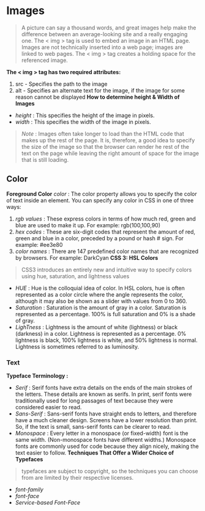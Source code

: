 # Images

> A picture can say a thousand words, and great images help make the difference between an average-looking site and a really engaging one.
> The < img > tag is used to embed an image in an HTML page.
> Images are not technically inserted into a web page; images are linked to web pages. The < img > tag creates a holding space for the referenced image.

**The < img > tag has two required attributes:**

1. src - Specifies the path to the image
2. alt - Specifies an alternate text for the image, if the image for some reason cannot be displayed
**How to determine height & Width of Images**

* *height* : This specifies the height of the image in pixels.
* *width* : This specifies the width of the image in pixels.

> *Note* : Images often take longer to load than the HTML code that makes up the rest of the page. It is, therefore, a good idea to specify the size of the image so that the browser can render he rest of the text on the page while leaving the right amount of space for the image that is still loading.

## Color

**Foreground Color**
*color* : The color property allows you to specify the color of text inside an element. You can specify any color in CSS in one of three ways:

1. *rgb values* : These express colors in terms of how much red, green and blue are used to make it up. For example: rgb(100,100,90)
2. *hex codes* : These are six-digit codes that represent the amount of red, green and blue in a color, preceded by a pound or hash # sign. For example: #ee3e80
3. *color names* : There are 147 predefined color names that are recognized by browsers. For example: DarkCyan
**CSS 3: HSL Colors**

> CSS3 introduces an entirely new and intuitive way to specify colors using hue, saturation, and lightness values

* *HUE* : Hue is the colloquial idea of color. In HSL colors, hue is often represented as a color circle where the angle represents the color, although it may also be shown as a slider with values from 0 to 360.
* *Saturation* : Saturation is the amount of gray in a color. Saturation is represented as a percentage. 100% is full saturation and 0% is a shade of gray.
* *LighTness* : Lightness is the amount of white (lightness) or black (darkness) in a color. Lightness is represented as a percentage. 0% lightness is black, 100% lightness is white, and 50% lightness is normal. Lightness is sometimes referred to as luminosity.

### Text

**Typeface Terminology :**

* *Serif* : Serif fonts have extra details on the ends of the main strokes of the letters. These details are known as serifs. In print, serif fonts were traditionally used for long passages of text because they were considered easier to read.
* *Sans-Serif* : Sans-serif fonts have straight ends to letters, and therefore have a much cleaner design. Screens have a lower resolution than print. So, if the text is small, sans-serif fonts can be clearer to read.
* *Monospace* : Every letter in a monospace (or fixed-width) font is the same width. (Non-monospace fonts have different widths.) Monospace fonts are commonly used for code because they align nicely, making the text easier to follow.
**Techniques That Offer a Wider Choice of Typefaces**

> typefaces are subject to copyright, so the techniques you can choose from are limited by their respective licenses.

* *font-family*
* *font-face*
* *Service-based Font-Face*
